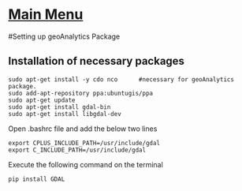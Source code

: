 # [Main Menu](index.html)

#Setting up geoAnalytics Package 

## Installation of necessary packages

    sudo apt-get install -y cdo nco      #necessary for geoAnalytics package.
    sudo add-apt-repository ppa:ubuntugis/ppa 
    sudo apt-get update
    sudo apt-get install gdal-bin
    sudo apt-get install libgdal-dev

Open .bashrc file and add the below two lines

    export CPLUS_INCLUDE_PATH=/usr/include/gdal
    export C_INCLUDE_PATH=/usr/include/gdal

Execute the following command on the terminal

    pip install GDAL